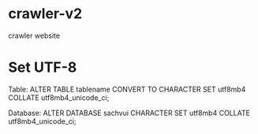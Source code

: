 # crawler-v2
crawler website

# Set UTF-8
 Table:
ALTER TABLE tablename CONVERT TO CHARACTER SET utf8mb4 COLLATE utf8mb4_unicode_ci;

Database: ALTER DATABASE sachvui CHARACTER SET utf8mb4 COLLATE utf8mb4_unicode_ci;

